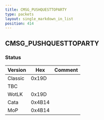 ```yaml
---
title: CMSG_PUSHQUESTTOPARTY
type: packets
layout: single_markdown_in_list
position: 414
---
```


## CMSG_PUSHQUESTTOPARTY

### Status

Version    | Hex        | Comment
---------- | ---------- | ---------- 
Classic    | 0x19D      | 
TBC        |            |
WotLK      | 0x19D      | 
Cata       | 0x4B14     | 
MoP        | 0x4B14     | 